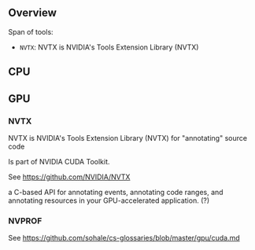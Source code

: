 ## Overview

Span of tools:
* `NVTX`: NVTX is NVIDIA's Tools Extension Library (NVTX)

## CPU

## GPU
### NVTX
NVTX is NVIDIA's Tools Extension Library (NVTX)
for "annotating" source code

Is part of NVIDIA CUDA Toolkit.

See https://github.com/NVIDIA/NVTX

a C-based API for 
annotating events,
annotating code ranges, and
annotating resources
in your GPU-accelerated application.
(?)

### NVPROF
See https://github.com/sohale/cs-glossaries/blob/master/gpu/cuda.md
